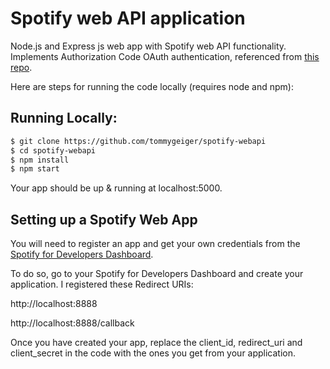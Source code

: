 # Spotify web API application

Node.js and Express js web app with Spotify web API functionality. Implements Authorization Code OAuth authentication, referenced from [this repo](https://github.com/spotify/web-api-auth-examples).

Here are steps for running the code locally (requires node and npm):

## Running Locally:
```sh
$ git clone https://github.com/tommygeiger/spotify-webapi
$ cd spotify-webapi
$ npm install
$ npm start
```
Your app should be up & running at localhost:5000.

## Setting up a Spotify Web App

You will need to register an app and get your own credentials from the [Spotify for Developers Dashboard](https://developer.spotify.com).

To do so, go to your Spotify for Developers Dashboard and create your application. I registered these Redirect URIs:

http://localhost:8888

http://localhost:8888/callback

Once you have created your app, replace the client_id, redirect_uri and client_secret in the code with the ones you get from your application.
